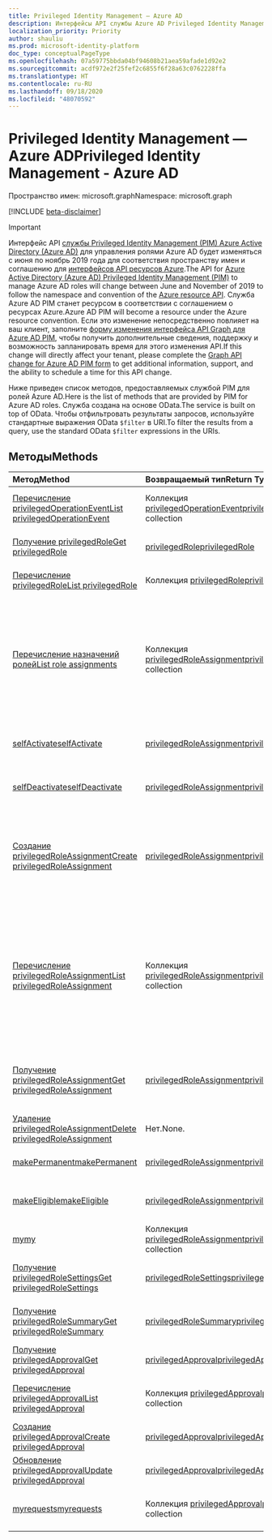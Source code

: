 ```yaml
---
title: Privileged Identity Management — Azure AD
description: Интерфейсы API службы Azure AD Privileged Identity Management для управления ролями Azure Active Directory.
localization_priority: Priority
author: shauliu
ms.prod: microsoft-identity-platform
doc_type: conceptualPageType
ms.openlocfilehash: 07a59775bbda04bf94608b21aea59afade1d92e2
ms.sourcegitcommit: acdf972e2f25fef2c6855f6f28a63c0762228ffa
ms.translationtype: HT
ms.contentlocale: ru-RU
ms.lasthandoff: 09/18/2020
ms.locfileid: "48070592"
---
```

# <a name="privileged-identity-management---azure-ad"></a><span data-ttu-id="9cb62-103">Privileged Identity Management — Azure AD</span><span class="sxs-lookup"><span data-stu-id="9cb62-103">Privileged Identity Management - Azure AD</span></span>

<span data-ttu-id="9cb62-104">Пространство имен: microsoft.graph</span><span class="sxs-lookup"><span data-stu-id="9cb62-104">Namespace: microsoft.graph</span></span>

[!INCLUDE [beta-disclaimer](../../includes/beta-disclaimer.md)]

> [!IMPORTANT]
> <span data-ttu-id="9cb62-105">Интерфейс API [службы Privileged Identity Management (PIM) Azure Active Directory (Azure AD)](https://docs.microsoft.com/azure/active-directory/privileged-identity-management/pim-configure) для управления ролями Azure AD будет изменяться с июня по ноябрь 2019 года для соответствия пространству имен и соглашению для [интерфейсов API ресурсов Azure](privilegedidentitymanagement-resources.md).</span><span class="sxs-lookup"><span data-stu-id="9cb62-105">The API for [Azure Active Directory (Azure AD) Privileged Identity Management (PIM)](https://docs.microsoft.com/azure/active-directory/privileged-identity-management/pim-configure) to manage Azure AD roles will change between June and November of 2019 to follow the namespace and convention of the [Azure resource API](privilegedidentitymanagement-resources.md).</span></span> <span data-ttu-id="9cb62-106">Служба Azure AD PIM станет ресурсом в соответствии с соглашением о ресурсах Azure.</span><span class="sxs-lookup"><span data-stu-id="9cb62-106">Azure AD PIM will become a resource under the Azure resource convention.</span></span> <span data-ttu-id="9cb62-107">Если это изменение непосредственно повлияет на ваш клиент, заполните [форму изменения интерфейса API Graph для Azure AD PIM](https://forms.office.com/Pages/ResponsePage.aspx?id=v4j5cvGGr0GRqy180BHbRzfBSoy7dT5DqNLWwotW3OFUNFFMRlRLSUtRNEdDWEZHN05LT09IWjkyTS4u), чтобы получить дополнительные сведения, поддержку и возможность запланировать время для этого изменения API.</span><span class="sxs-lookup"><span data-stu-id="9cb62-107">If this change will directly affect your tenant, please complete the [Graph API change for Azure AD PIM form](https://forms.office.com/Pages/ResponsePage.aspx?id=v4j5cvGGr0GRqy180BHbRzfBSoy7dT5DqNLWwotW3OFUNFFMRlRLSUtRNEdDWEZHN05LT09IWjkyTS4u) to get additional information, support, and the ability to schedule a time for this API change.</span></span>

<span data-ttu-id="9cb62-108">Ниже приведен список методов, предоставляемых службой PIM для ролей Azure AD.</span><span class="sxs-lookup"><span data-stu-id="9cb62-108">Here is the list of methods that are provided by PIM for Azure AD roles.</span></span> <span data-ttu-id="9cb62-109">Служба создана на основе OData.</span><span class="sxs-lookup"><span data-stu-id="9cb62-109">The service is built on top of OData.</span></span> <span data-ttu-id="9cb62-110">Чтобы отфильтровать результаты запросов, используйте стандартные выражения OData ``$filter`` в URI.</span><span class="sxs-lookup"><span data-stu-id="9cb62-110">To filter the results from a query, use the standard OData ``$filter`` expressions in the URIs.</span></span>

## <a name="methods"></a><span data-ttu-id="9cb62-111">Методы</span><span class="sxs-lookup"><span data-stu-id="9cb62-111">Methods</span></span>

| <span data-ttu-id="9cb62-112">Метод</span><span class="sxs-lookup"><span data-stu-id="9cb62-112">Method</span></span> | <span data-ttu-id="9cb62-113">Возвращаемый тип</span><span class="sxs-lookup"><span data-stu-id="9cb62-113">Return Type</span></span> | <span data-ttu-id="9cb62-114">Описание</span><span class="sxs-lookup"><span data-stu-id="9cb62-114">Description</span></span> |
|:---------------|:--------|:----------|
|[<span data-ttu-id="9cb62-115">Перечисление privilegedOperationEvent</span><span class="sxs-lookup"><span data-stu-id="9cb62-115">List privilegedOperationEvent</span></span>](../api/privilegedoperationevent-list.md) | <span data-ttu-id="9cb62-116">Коллекция [privilegedOperationEvent](privilegedoperationevent.md)</span><span class="sxs-lookup"><span data-stu-id="9cb62-116">[privilegedOperationEvent](privilegedoperationevent.md) collection</span></span> |<span data-ttu-id="9cb62-117">Получение коллекции объектов privilegedOperationEvent.</span><span class="sxs-lookup"><span data-stu-id="9cb62-117">Get privilegedOperationEvent object collection.</span></span> |
|[<span data-ttu-id="9cb62-118">Получение privilegedRole</span><span class="sxs-lookup"><span data-stu-id="9cb62-118">Get privilegedRole</span></span>](../api/privilegedrole-get.md) |[<span data-ttu-id="9cb62-119">privilegedRole</span><span class="sxs-lookup"><span data-stu-id="9cb62-119">privilegedRole</span></span>](privilegedrole.md)| <span data-ttu-id="9cb62-120">Получение объекта privilegedRole.</span><span class="sxs-lookup"><span data-stu-id="9cb62-120">Get a privilegedRole object.</span></span>|
|[<span data-ttu-id="9cb62-121">Перечисление privilegedRole</span><span class="sxs-lookup"><span data-stu-id="9cb62-121">List privilegedRole</span></span>](../api/privilegedrole-list.md) | <span data-ttu-id="9cb62-122">Коллекция [privilegedRole](privilegedrole.md)</span><span class="sxs-lookup"><span data-stu-id="9cb62-122">[privilegedRole](privilegedrole.md) collection</span></span> |<span data-ttu-id="9cb62-123">Получение коллекции объектов privilegedRole.</span><span class="sxs-lookup"><span data-stu-id="9cb62-123">Get privilegedRole object collection.</span></span> |
|[<span data-ttu-id="9cb62-124">Перечисление назначений ролей</span><span class="sxs-lookup"><span data-stu-id="9cb62-124">List role assignments</span></span>](../api/privilegedrole-list-assignments.md) | <span data-ttu-id="9cb62-125">Коллекция [privilegedRoleAssignment](privilegedroleassignment.md)</span><span class="sxs-lookup"><span data-stu-id="9cb62-125">[privilegedRoleAssignment](privilegedroleassignment.md) collection</span></span> |<span data-ttu-id="9cb62-126">Получение коллекции privilegedRoleAssignment для конкретной роли.</span><span class="sxs-lookup"><span data-stu-id="9cb62-126">Get privilegedRoleAssignment collection for the particular role.</span></span> <span data-ttu-id="9cb62-127">Каждый объект privilegedRoleAssignment представляет назначение роли пользователю.</span><span class="sxs-lookup"><span data-stu-id="9cb62-127">Each privilegedRoleAssignment represents a role assignment to a user.</span></span>|
|[<span data-ttu-id="9cb62-128">selfActivate</span><span class="sxs-lookup"><span data-stu-id="9cb62-128">selfActivate</span></span>](../api/privilegedrole-selfactivate.md) | [<span data-ttu-id="9cb62-129">privilegedRoleAssignment</span><span class="sxs-lookup"><span data-stu-id="9cb62-129">privilegedRoleAssignment</span></span>](privilegedroleassignment.md) |<span data-ttu-id="9cb62-130">Активация роли, назначенной запрашивающей стороне.</span><span class="sxs-lookup"><span data-stu-id="9cb62-130">Activate the role that is assigned to the requestor.</span></span>|
|[<span data-ttu-id="9cb62-131">selfDeactivate</span><span class="sxs-lookup"><span data-stu-id="9cb62-131">selfDeactivate</span></span>](../api/privilegedrole-selfdeactivate.md) | [<span data-ttu-id="9cb62-132">privilegedRoleAssignment</span><span class="sxs-lookup"><span data-stu-id="9cb62-132">privilegedRoleAssignment</span></span>](privilegedroleassignment.md) |<span data-ttu-id="9cb62-133">Деактивация роли, назначенной запрашивающей стороне.</span><span class="sxs-lookup"><span data-stu-id="9cb62-133">Deactivate the role that is assigned to the requestor.</span></span>|
|[<span data-ttu-id="9cb62-134">Создание privilegedRoleAssignment</span><span class="sxs-lookup"><span data-stu-id="9cb62-134">Create privilegedRoleAssignment</span></span>](../api/privilegedroleassignment-post-privilegedroleassignments.md) |[<span data-ttu-id="9cb62-135">privilegedRoleAssignment</span><span class="sxs-lookup"><span data-stu-id="9cb62-135">privilegedRoleAssignment</span></span>](privilegedroleassignment.md)| <span data-ttu-id="9cb62-136">Создание нового объекта privilegedRoleAssignment (назначение роли) путем публикации в коллекции privilegedRoleAssignments.</span><span class="sxs-lookup"><span data-stu-id="9cb62-136">Create a new privilegedRoleAssignment (role assignment) by posting to the privilegedRoleAssignments collection.</span></span>|
|[<span data-ttu-id="9cb62-137">Перечисление privilegedRoleAssignment</span><span class="sxs-lookup"><span data-stu-id="9cb62-137">List privilegedRoleAssignment</span></span>](../api/privilegedroleassignment-list.md) | <span data-ttu-id="9cb62-138">Коллекция [privilegedRoleAssignment](privilegedroleassignment.md)</span><span class="sxs-lookup"><span data-stu-id="9cb62-138">[privilegedRoleAssignment](privilegedroleassignment.md) collection</span></span> |<span data-ttu-id="9cb62-139">Получение коллекции объектов privilegedRoleAssignment.</span><span class="sxs-lookup"><span data-stu-id="9cb62-139">Get privilegedRoleAssignment object collection.</span></span> <span data-ttu-id="9cb62-140">Коллекция содержит все назначения ролей для организации.</span><span class="sxs-lookup"><span data-stu-id="9cb62-140">The collection contains all role assignments for the organization.</span></span> <span data-ttu-id="9cb62-141">Каждый объект privilegedRoleAssignment представляет назначение роли пользователю.</span><span class="sxs-lookup"><span data-stu-id="9cb62-141">Each privilegedRoleAssignment represents a role assignment to a user.</span></span> |
|[<span data-ttu-id="9cb62-142">Получение privilegedRoleAssignment</span><span class="sxs-lookup"><span data-stu-id="9cb62-142">Get privilegedRoleAssignment</span></span>](../api/privilegedroleassignment-get.md) | [<span data-ttu-id="9cb62-143">privilegedRoleAssignment</span><span class="sxs-lookup"><span data-stu-id="9cb62-143">privilegedRoleAssignment</span></span>](privilegedroleassignment.md)|<span data-ttu-id="9cb62-144">Получение объекта privilegedRoleAssignment с указанным идентификатором назначения.</span><span class="sxs-lookup"><span data-stu-id="9cb62-144">Get privilegedRoleAssignment object with the specified assignment id.</span></span> |
|[<span data-ttu-id="9cb62-145">Удаление privilegedRoleAssignment</span><span class="sxs-lookup"><span data-stu-id="9cb62-145">Delete privilegedRoleAssignment</span></span>](../api/privilegedroleassignment-delete.md) | <span data-ttu-id="9cb62-146">Нет.</span><span class="sxs-lookup"><span data-stu-id="9cb62-146">None.</span></span> |<span data-ttu-id="9cb62-147">Удаление объекта privilegedRoleAssignment.</span><span class="sxs-lookup"><span data-stu-id="9cb62-147">Delete privilegedRoleAssignment object.</span></span> |
|[<span data-ttu-id="9cb62-148">makePermanent</span><span class="sxs-lookup"><span data-stu-id="9cb62-148">makePermanent</span></span>](../api/privilegedroleassignment-makepermanent.md) | [<span data-ttu-id="9cb62-149">privilegedRoleAssignment</span><span class="sxs-lookup"><span data-stu-id="9cb62-149">privilegedRoleAssignment</span></span>](privilegedroleassignment.md) |<span data-ttu-id="9cb62-150">Выполнение назначения ролей как бессрочного.</span><span class="sxs-lookup"><span data-stu-id="9cb62-150">Make the role assignment as permanent.</span></span> |
|[<span data-ttu-id="9cb62-151">makeEligible</span><span class="sxs-lookup"><span data-stu-id="9cb62-151">makeEligible</span></span>](../api/privilegedroleassignment-makeeligible.md) | [<span data-ttu-id="9cb62-152">privilegedRoleAssignment</span><span class="sxs-lookup"><span data-stu-id="9cb62-152">privilegedRoleAssignment</span></span>](privilegedroleassignment.md) |<span data-ttu-id="9cb62-153">Выполнение назначения ролей как соответствующего требованиям.</span><span class="sxs-lookup"><span data-stu-id="9cb62-153">Make the role assignment as eligible.</span></span> |
|[<span data-ttu-id="9cb62-154">my</span><span class="sxs-lookup"><span data-stu-id="9cb62-154">my</span></span>](../api/privilegedroleassignment-my.md) | <span data-ttu-id="9cb62-155">Коллекция [privilegedRoleAssignment](privilegedroleassignment.md)</span><span class="sxs-lookup"><span data-stu-id="9cb62-155">[privilegedRoleAssignment](privilegedroleassignment.md) collection</span></span>|<span data-ttu-id="9cb62-156">Получение назначений ролей запрашивающей стороны.</span><span class="sxs-lookup"><span data-stu-id="9cb62-156">Get the requestor's role assignments.</span></span> |
|[<span data-ttu-id="9cb62-157">Получение privilegedRoleSettings</span><span class="sxs-lookup"><span data-stu-id="9cb62-157">Get privilegedRoleSettings</span></span>](../api/privilegedrolesettings-get.md) | [<span data-ttu-id="9cb62-158">privilegedRoleSettings</span><span class="sxs-lookup"><span data-stu-id="9cb62-158">privilegedRoleSettings</span></span>](../resources/privilegedrolesettings.md)|<span data-ttu-id="9cb62-159">Получение свойств объекта privilegedRoleSettings.</span><span class="sxs-lookup"><span data-stu-id="9cb62-159">Retrieve the properties of privilegedRoleSettings object.</span></span> |
|[<span data-ttu-id="9cb62-160">Получение privilegedRoleSummary</span><span class="sxs-lookup"><span data-stu-id="9cb62-160">Get privilegedRoleSummary</span></span>](../api/privilegedrolesummary-get.md) | [<span data-ttu-id="9cb62-161">privilegedRoleSummary</span><span class="sxs-lookup"><span data-stu-id="9cb62-161">privilegedRoleSummary</span></span>](../resources/privilegedrolesummary.md)|<span data-ttu-id="9cb62-162">Получение объекта privilegedRoleSummary.</span><span class="sxs-lookup"><span data-stu-id="9cb62-162">Retrieve the privilegedRoleSummary object.</span></span> |
|[<span data-ttu-id="9cb62-163">Получение privilegedApproval</span><span class="sxs-lookup"><span data-stu-id="9cb62-163">Get privilegedApproval</span></span>](../api/privilegedapproval-get.md) |[<span data-ttu-id="9cb62-164">privilegedApproval</span><span class="sxs-lookup"><span data-stu-id="9cb62-164">privilegedApproval</span></span>](privilegedapproval.md)| <span data-ttu-id="9cb62-165">Получение объекта privilegedApproval.</span><span class="sxs-lookup"><span data-stu-id="9cb62-165">Get a privilegedApproval object.</span></span>|
|[<span data-ttu-id="9cb62-166">Перечисление privilegedApproval</span><span class="sxs-lookup"><span data-stu-id="9cb62-166">List privilegedApproval</span></span>](../api/privilegedapproval-list.md) | <span data-ttu-id="9cb62-167">Коллекция [privilegedApproval](privilegedapproval.md)</span><span class="sxs-lookup"><span data-stu-id="9cb62-167">[privilegedApproval](privilegedapproval.md) collection</span></span> |<span data-ttu-id="9cb62-168">Получение коллекции объектов privilegedApproval.</span><span class="sxs-lookup"><span data-stu-id="9cb62-168">Get privilegedApproval object collection.</span></span> |
|[<span data-ttu-id="9cb62-169">Создание privilegedApproval</span><span class="sxs-lookup"><span data-stu-id="9cb62-169">Create privilegedApproval</span></span>](../api/privilegedapproval-post-privilegedapproval.md) | [<span data-ttu-id="9cb62-170">privilegedApproval</span><span class="sxs-lookup"><span data-stu-id="9cb62-170">privilegedApproval</span></span>](privilegedapproval.md)    |<span data-ttu-id="9cb62-171">Создание объекта privilegedApproval.</span><span class="sxs-lookup"><span data-stu-id="9cb62-171">Create privilegedApproval object.</span></span> |
|[<span data-ttu-id="9cb62-172">Обновление privilegedApproval</span><span class="sxs-lookup"><span data-stu-id="9cb62-172">Update privilegedApproval</span></span>](../api/privilegedapproval-update.md) | [<span data-ttu-id="9cb62-173">privilegedApproval</span><span class="sxs-lookup"><span data-stu-id="9cb62-173">privilegedApproval</span></span>](privilegedapproval.md) |<span data-ttu-id="9cb62-174">Обновление объекта privilegedApproval.</span><span class="sxs-lookup"><span data-stu-id="9cb62-174">Update privilegedApproval object.</span></span> |
|[<span data-ttu-id="9cb62-175">myrequests</span><span class="sxs-lookup"><span data-stu-id="9cb62-175">myrequests</span></span>](../api/privilegedapproval-myrequests.md) | <span data-ttu-id="9cb62-176">Коллекция [privilegedApproval](privilegedapproval.md)</span><span class="sxs-lookup"><span data-stu-id="9cb62-176">[privilegedApproval](privilegedapproval.md) collection</span></span>|<span data-ttu-id="9cb62-177">Получение запросов утверждения запрашивающей стороны.</span><span class="sxs-lookup"><span data-stu-id="9cb62-177">Get the requestor's approval requests.</span></span> |

<!-- uuid: 8fcb5dbc-d5aa-4681-8e31-b001d5168d79
2015-10-25 14:57:30 UTC -->
<!--
{
  "type": "#page.annotation",
  "description": "Service root",
  "keywords": "",
  "section": "documentation",
  "tocPath": "",
  "suppressions": []
}
-->


